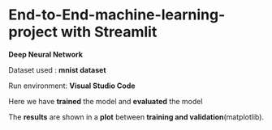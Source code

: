 # End-to-End-machine-learning-project with Streamlit

__Deep Neural Network__

Dataset used : __mnist dataset__

Run environment: __Visual Studio Code__

Here we have __trained__ the model and __evaluated__ the model

The __results__ are shown in a __plot__ between __training and validation__(matplotlib).
